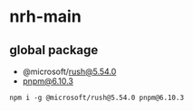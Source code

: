 # nrh-main

## global package
- @microsoft/rush@5.54.0
- pnpm@6.10.3

```
npm i -g @microsoft/rush@5.54.0 pnpm@6.10.3
```
